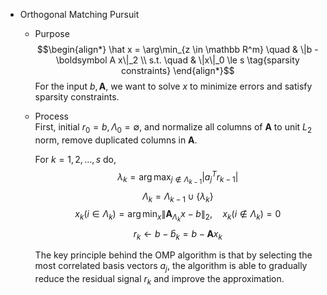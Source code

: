 * Orthogonal Matching Pursuit
  - Purpose  
    $$\begin{align*}
      \hat x = \arg\min_{z \in \mathbb R^m} \quad & \|b - \boldsymbol A x\|_2  \\
      s.t. \quad & \|x\|_0 \le s  \tag{sparsity constraints}
    \end{align*}$$
    For the input $b, \boldsymbol A$, we want to solve $x$ to minimize errors and satisfy sparsity constraints.

  - Process  
    First, initial $r_0 = b, \Lambda_0 = \emptyset$, and normalize all columns of $\boldsymbol A$ to unit $L_2$ norm, remove duplicated columns in $\boldsymbol A$.

    For $k = 1, 2, ..., s$ do, 
    $$\lambda_k = \arg\max_{j \notin \Lambda_{k-1}}|a_j^T r_{k-1}|$$
    $$\Lambda_k = \Lambda_{k-1} \cup \{\lambda_k\}$$
    $$x_k (i \in \Lambda_k) = \arg\min_x \|\boldsymbol A_{\Lambda_k} x - b\|_2, \quad x_k (i \notin \Lambda_k) = 0$$
    $$r_k \gets b - \hat b_k = b - \boldsymbol A x_k$$

    The key principle behind the OMP algorithm is that by selecting the most correlated basis vectors $a_j$, the algorithm is able to gradually reduce the residual signal $r_k$ and improve the approximation. 
